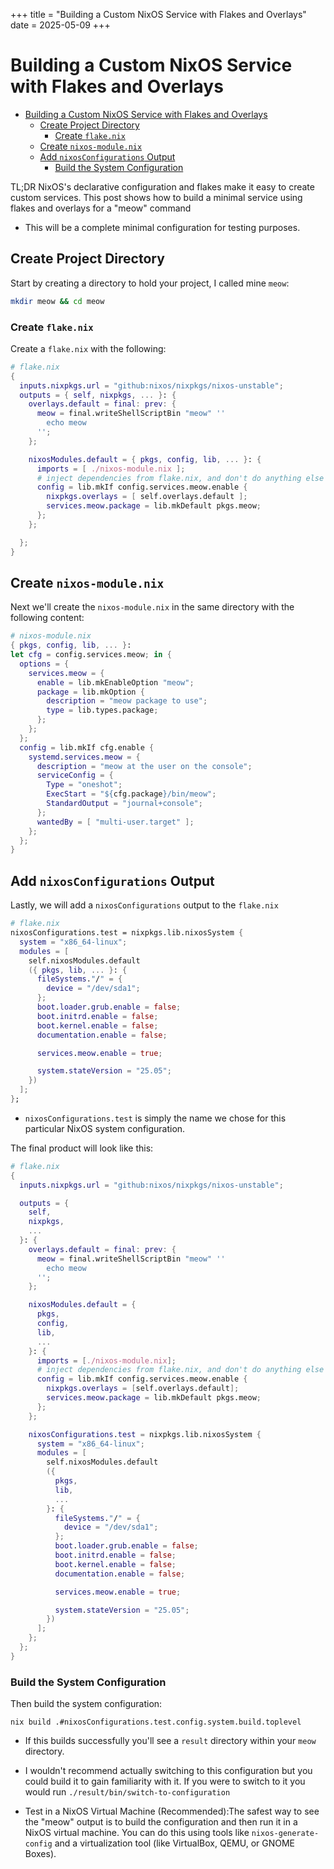 +++
title = "Building a Custom NixOS Service with Flakes and Overlays"
date = 2025-05-09
+++

# Building a Custom NixOS Service with Flakes and Overlays

<!--toc:start-->
- [Building a Custom NixOS Service with Flakes and Overlays](#building-a-custom-nixos-service-with-flakes-and-overlays)
  - [Create Project Directory](#create-project-directory)
    - [Create `flake.nix`](#create-flakenix)
  - [Create `nixos-module.nix`](#create-nixos-modulenix)
  - [Add `nixosConfigurations` Output](#add-nixosconfigurations-output)
    - [Build the System Configuration](#build-the-system-configuration)
<!--toc:end-->

TL;DR NixOS's declarative configuration and flakes make it easy to create
custom services. This post shows how to build a minimal service using flakes
and overlays for a "meow" command

- This will be a complete minimal configuration for testing purposes.

## Create Project Directory

Start by creating a directory to hold your project, I called mine `meow`:

```bash
mkdir meow && cd meow
```

### Create `flake.nix`

Create a `flake.nix` with the following:

```nix
# flake.nix
{
  inputs.nixpkgs.url = "github:nixos/nixpkgs/nixos-unstable";
  outputs = { self, nixpkgs, ... }: {
    overlays.default = final: prev: {
      meow = final.writeShellScriptBin "meow" ''
        echo meow
      '';
    };

    nixosModules.default = { pkgs, config, lib, ... }: {
      imports = [ ./nixos-module.nix ];
      # inject dependencies from flake.nix, and don't do anything else
      config = lib.mkIf config.services.meow.enable {
        nixpkgs.overlays = [ self.overlays.default ];
        services.meow.package = lib.mkDefault pkgs.meow;
      };
    };

  };
}
```

## Create `nixos-module.nix`

Next we'll create the `nixos-module.nix` in the same directory with the
following content:

```nix
# nixos-module.nix
{ pkgs, config, lib, ... }:
let cfg = config.services.meow; in {
  options = {
    services.meow = {
      enable = lib.mkEnableOption "meow";
      package = lib.mkOption {
        description = "meow package to use";
        type = lib.types.package;
      };
    };
  };
  config = lib.mkIf cfg.enable {
    systemd.services.meow = {
      description = "meow at the user on the console";
      serviceConfig = {
        Type = "oneshot";
        ExecStart = "${cfg.package}/bin/meow";
        StandardOutput = "journal+console";
      };
      wantedBy = [ "multi-user.target" ];
    };
  };
}
```

## Add `nixosConfigurations` Output

Lastly, we will add a `nixosConfigurations` output to the `flake.nix`

```nix
# flake.nix
nixosConfigurations.test = nixpkgs.lib.nixosSystem {
  system = "x86_64-linux";
  modules = [
    self.nixosModules.default
    ({ pkgs, lib, ... }: {
      fileSystems."/" = {
        device = "/dev/sda1";
      };
      boot.loader.grub.enable = false;
      boot.initrd.enable = false;
      boot.kernel.enable = false;
      documentation.enable = false;

      services.meow.enable = true;

      system.stateVersion = "25.05";
    })
  ];
};
```

- `nixosConfigurations.test` is simply the name we chose for this particular
  NixOS system configuration.

The final product will look like this:

```nix
# flake.nix
{
  inputs.nixpkgs.url = "github:nixos/nixpkgs/nixos-unstable";

  outputs = {
    self,
    nixpkgs,
    ...
  }: {
    overlays.default = final: prev: {
      meow = final.writeShellScriptBin "meow" ''
        echo meow
      '';
    };

    nixosModules.default = {
      pkgs,
      config,
      lib,
      ...
    }: {
      imports = [./nixos-module.nix];
      # inject dependencies from flake.nix, and don't do anything else
      config = lib.mkIf config.services.meow.enable {
        nixpkgs.overlays = [self.overlays.default];
        services.meow.package = lib.mkDefault pkgs.meow;
      };
    };

    nixosConfigurations.test = nixpkgs.lib.nixosSystem {
      system = "x86_64-linux";
      modules = [
        self.nixosModules.default
        ({
          pkgs,
          lib,
          ...
        }: {
          fileSystems."/" = {
            device = "/dev/sda1";
          };
          boot.loader.grub.enable = false;
          boot.initrd.enable = false;
          boot.kernel.enable = false;
          documentation.enable = false;

          services.meow.enable = true;

          system.stateVersion = "25.05";
        })
      ];
    };
  };
}
```

### Build the System Configuration

Then build the system configuration:

`nix build .#nixosConfigurations.test.config.system.build.toplevel`

- If this builds successfully you'll see a `result` directory within your `meow`
  directory.

- I wouldn't recommend actually switching to this configuration but you could
  build it to gain familiarity with it. If you were to switch to it you would
  run `./result/bin/switch-to-configuration`

- Test in a NixOS Virtual Machine (Recommended):The safest way to see the "meow"
  output is to build the configuration and then run it in a NixOS virtual
  machine. You can do this using tools like `nixos-generate-config` and a
  virtualization tool (like VirtualBox, QEMU, or GNOME Boxes).
